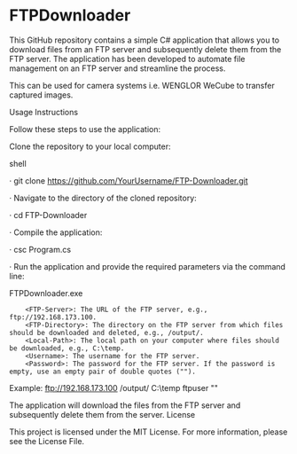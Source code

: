 # FTPDownloader
This GitHub repository contains a simple C# application that allows you to download files from an FTP server and subsequently delete them from the FTP server. 
The application has been developed to automate file management on an FTP server and streamline the process.

This can be used for camera systems i.e. WENGLOR WeCube to transfer captured images.

Usage Instructions

Follow these steps to use the application:

Clone the repository to your local computer:

shell

·  git clone https://github.com/YourUsername/FTP-Downloader.git

·  Navigate to the directory of the cloned repository:

·  cd FTP-Downloader

·  Compile the application:

·  csc Program.cs

·  Run the application and provide the required parameters via the command line:

 FTPDownloader.exe <FTP-Server> <FTP-Directory> <Local-Path> <Username> <Password>   

        <FTP-Server>: The URL of the FTP server, e.g., ftp://192.168.173.100.
        <FTP-Directory>: The directory on the FTP server from which files should be downloaded and deleted, e.g., /output/.
        <Local-Path>: The local path on your computer where files should be downloaded, e.g., C:\temp.
        <Username>: The username for the FTP server.
        <Password>: The password for the FTP server. If the password is empty, use an empty pair of double quotes ("").        

Example:
      ftp://192.168.173.100 /output/ C:\temp ftpuser ""  

The application will download the files from the FTP server and subsequently delete them from the server. 
License

This project is licensed under the MIT License. For more information, please see the License File.

 

